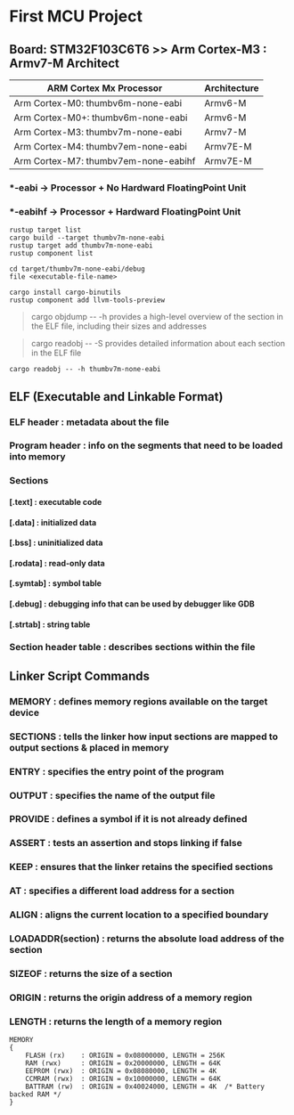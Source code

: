 # First MCU Project

## Board: STM32F103C6T6 >> Arm Cortex-M3 : Armv7-M Architect

| ARM Cortex Mx Processor              | Architecture    |
|------------------------------------- | --------------- |
| Arm Cortex-M0: thumbv6m-none-eabi    | Armv6-M         |
| Arm Cortex-M0+: thumbv6m-none-eabi   | Armv6-M         |
| Arm Cortex-M3: thumbv7m-none-eabi    | Armv7-M         |
| Arm Cortex-M4: thumbv7em-none-eabi   | Armv7E-M        |
| Arm Cortex-M7: thumbv7em-none-eabihf | Armv7E-M        |

### *-eabi   -> Processor + No Hardward FloatingPoint Unit
### *-eabihf -> Processor + Hardward FloatingPoint Unit

```
rustup target list
cargo build --target thumbv7m-none-eabi
rustup target add thumbv7m-none-eabi
rustup component list
```

```
cd target/thumbv7m-none-eabi/debug
file <executable-file-name>
```

```
cargo install cargo-binutils
rustup component add llvm-tools-preview
```

> cargo objdump -- -h <elf file> 
> provides a high-level overview of the section in the ELF file, including their sizes and addresses

> cargo readobj -- -S <elf file>
> provides detailed information about each section in the ELF file

`cargo readobj -- -h thumbv7m-none-eabi`

## ELF (Executable and Linkable Format)

### ELF header : metadata about the file

### Program header : info on the segments that need to be loaded into memory

### Sections 
#### [.text] : executable code
#### [.data] : initialized data
#### [.bss] : uninitialized data
#### [.rodata] : read-only data

#### [.symtab] : symbol table
#### [.debug] : debugging info that can be used by debugger like GDB 
#### [.strtab] : string table

### Section header table : describes sections within the file

## Linker Script Commands
### MEMORY : defines memory regions available on the target device
### SECTIONS : tells the linker how input sections are mapped to output sections & placed in memory 
### ENTRY : specifies the entry point of the program
### OUTPUT :  specifies the name of the output file
### PROVIDE : defines a symbol if it is not already defined
### ASSERT : tests an assertion and stops linking if false
### KEEP : ensures that the linker retains the specified sections
### AT : specifies a different load address for a section
### ALIGN : aligns the current location to a specified boundary
### LOADADDR(section) : returns the absolute load address of the section
### SIZEOF : returns the size of a section
### ORIGIN : returns the origin address of a memory region
### LENGTH : returns the length of a memory region

```
MEMORY
{
    FLASH (rx)    : ORIGIN = 0x08000000, LENGTH = 256K
    RAM (rwx)     : ORIGIN = 0x20000000, LENGTH = 64K
    EEPROM (rwx)  : ORIGIN = 0x08080000, LENGTH = 4K
    CCMRAM (rwx)  : ORIGIN = 0x10000000, LENGTH = 64K
    BATTRAM (rw)  : ORIGIN = 0x40024000, LENGTH = 4K  /* Battery backed RAM */
}
```
















